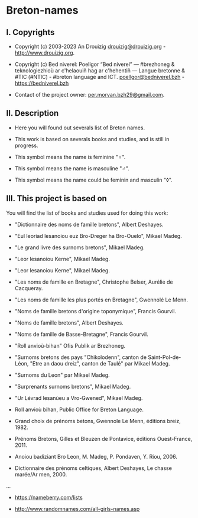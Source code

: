 # Breton-names

## I. Copyrights
- Copyright (c) 2003-2023 An Drouizig
drouizig@drouizig.org - http://www.drouizig.org.
- Copyright (c) Bed niverel: Poellgor “Bed niverel” — #brezhoneg & teknologiezhioù ar c'helaouiñ hag ar c'hehentiñ — Langue bretonne & #TIC (#NTIC) - #breton language and ICT.
poellgor@bedniverel.bzh - https://bedniverel.bzh

- Contact of the project owner: per.morvan.bzh29@gmail.com.

## II. Description
- Here you will found out severals list of Breton names.

- This work is based on severals books and studies, and is still in progress.

- This symbol means the name is feminine "♀".

- This symbol means the name is masculine "♂".

- This symbol means the name could be feminin and masculin "◊".

## III. This project is based on

You will find the list of books and studies used for doing this work:

- "Dictionnaire des noms de famille bretons", Albert Deshayes.

- "Eul leoriad lesanoiou euz Bro-Dreger ha Bro-Ouelo", Mikael Madeg.

- "Le grand livre des surnoms bretons", Mikael Madeg.

- "Leor lesanoiou Kerne", Mikael Madeg.

- "Leor lesanoiou Kerne", Mikael Madeg.

- "Les noms de famille en Bretagne", Christophe Belser, Aurélie de Cacqueray.

- "Les noms de famille les plus portés en Bretagne", Gwennolé Le Menn.

- "Noms de famille bretons d'origine toponymique", Francis Gourvil.

- "Noms de famille bretons", Albert Deshayes.

- "Noms de famille de Basse-Bretagne", Francis Gourvil.

- "Roll anvioù-bihan" Ofis Publik ar Brezhoneg.

- "Surnoms bretons des pays "Chikolodenn", canton de Saint-Pol-de-Léon, "Etre an daou dreiz", canton de Taulé" par Mikael Madeg.

- "Surnoms du Leon" par Mikael Madeg.

- "Surprenants surnoms bretons", Mikael Madeg.

- "Ur Lévrad lesanùeu a Vro-Gwened", Mikael Madeg.

- Roll anvioù bihan, Public Office for Breton Language.

- Grand choix de prénoms betons, Gwennole Le Menn, éditions breiz, 1982.

- Prénoms Bretons, Gilles et Bleuzen de Pontavice, éditions Ouest-France, 2011.

- Anoiou badiziant Bro Leon, M. Madeg, P. Pondaven, Y. Riou, 2006.

- Dictionnaire des prénoms celtiques, Albert Deshayes, Le chasse marée/Ar men, 2000.

...

- https://nameberry.com/lists

- http://www.randomnames.com/all-girls-names.asp
